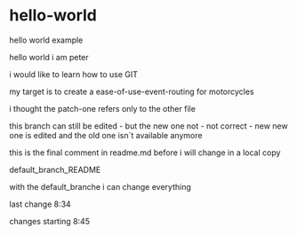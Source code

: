 # hello-world

hello world example

hello world i am peter

i would like to learn how to use GIT

my target is to create a ease-of-use-event-routing for motorcycles

i thought the patch-one refers only to the other file

this branch can still be edited - but the new one not - not correct - new new one is edited and the old one isn´t available anymore

this is the final comment in readme.md before i will change in a local copy

default_branch_README

with the default_branche i can change everything

last change 8:34

changes starting 8:45
